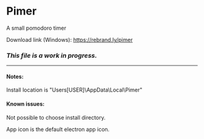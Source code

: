 # Pimer
A small pomodoro timer

Download link (Windows): https://rebrand.ly/pimer

### *This file is a work in progress.*
---

#### Notes:
Install location is "Users\[USER]\AppData\Local\Pimer"

#### Known issues:
Not possible to choose install directory.

App icon is the default electron app icon.
